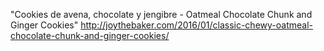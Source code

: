 "Cookies de avena, chocolate y jengibre - Oatmeal Chocolate Chunk and Ginger Cookies"	http://joythebaker.com/2016/01/classic-chewy-oatmeal-chocolate-chunk-and-ginger-cookies/